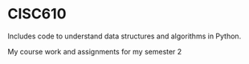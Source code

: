 # CISC610

Includes code to understand data structures and algorithms in Python.

My course work and assignments for my semester 2 
